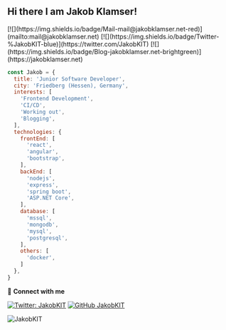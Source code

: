 <h2> Hi there I am Jakob Klamser! </h2>
[![](https://img.shields.io/badge/Mail-mail@jakobklamser.net-red)](mailto:mail@jakobklamser.net)
[![](https://img.shields.io/badge/Twitter-%JakobKIT-blue)](https://twitter.com/JakobKIT)
[![](https://img.shields.io/badge/Blog-jakobklamser.net-brightgreen)](https://jakobklamser.net)


```javascript
const Jakob = {
  title: 'Junior Software Developer',
  city: 'Friedberg (Hessen), Germany',
  interests: [
    'Frontend Development',
    'CI/CD',
    'Working out',
    'Blogging',
  ],
  technologies: {
    frontEnd: [
      'react',
      'angular',
      'bootstrap',
    ],
    backEnd: [
      'nodejs',
      'express',
      'spring boot',
      'ASP.NET Core',
    ],
    database: [
      'mssql',
      'mongodb',
      'mysql',
      'postgresql',
    ],
    others: [
      'docker',
    ]
  },
}
```
🤝 **Connect with me**

[![Twitter: JakobKIT](https://img.shields.io/twitter/follow/JakobKIT?style=social)](https://twitter.com/JakobKIT)
[![GitHub JakobKIT](https://img.shields.io/github/followers/JakobKIT?label=follow&style=social)](https://github.com/JakobKIT)


<p align="left">
  <img src="https://github-readme-stats.vercel.app/api?username=JakobKIT&show_icons=true" alt="JakobKIT" /> 
</p>